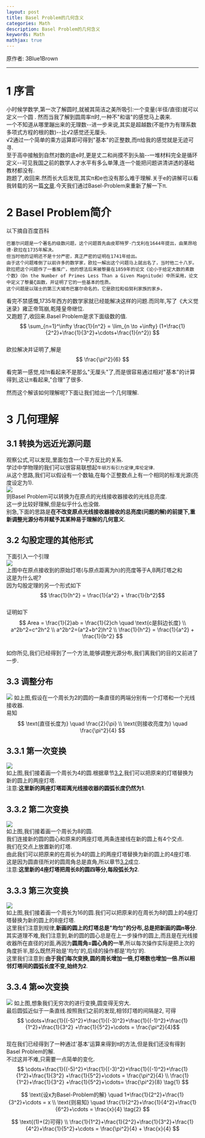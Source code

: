 ```yaml
---
layout: post
title: Basel Problem的几何含义  
categories: Math
description: Basel Problem的几何含义  
keywords: Math
mathjax: true
---
```


原作者: 3Blue1Brown

***  

# 1 序言
小时候学数学,第一次了解圆时,就被其简洁之美所吸引:一个变量(半径/直径)就可以定义一个圆  .
然而当我了解到圆周率π时,一种不"和谐"的感觉马上袭来.  
一个不知道从哪里蹦出来的无理数--进一步来说,其实是超越数(不能作为有理系数多项式方程的根的数)--比√2感觉还无厘头.  
√2通过一个简单的乘方运算即可得到"基本"的正整数,而π给我的感觉就是无迹可寻.  
至于高中接触到自然对数的底e时,更是丈二和尚摸不到头脑--一堆材料完全是循环定义--可见我国之前的数学人才水平有多么单薄,连一个能把问题讲清讲透的基础教材都没有.  
跑题了,收回来.然而长大后发现,其实π和e也没有那么难于理解.关于e的讲解可以看我转载的另一篇[文章](2021-08-03-e.md).今天我们通过Basel-Problem来重新了解一下π.

# 2 Basel Problem简介
以下摘自百度百科
```
巴塞尔问题是一个著名的级数问题，这个问题首先由皮耶特罗·门戈利在1644年提出，由莱昂哈德·欧拉在1735年解决。
但当时他的证明还不是十分严密，真正严密的证明在1741年给出。
由于这个问题难倒了以前许多的数学家，欧拉一解出这个问题马上就出名了，当时他二十八岁。
欧拉把这个问题作了一番推广，他的想法后来被黎曼在1859年的论文《论小于给定大数的素数个数》（On the Number of Primes Less Than a Given Magnitude）中所采用，论文中定义了黎曼ζ函数，并证明了它的一些基本的性质。
这个问题是以瑞士的第三大城市巴塞尔命名的，它是欧拉和伯努利家族的家乡。
```
看完不禁感慨,1735年西方的数学家就已经能解决这样的问题.而同年,写了《大义觉迷录》雍正帝驾崩,乾隆皇帝继位.  
又跑题了,收回来.Basel Problem是求下面级数的值.  
$$ \sum_{n=1}^\infty \frac{1}{n^2} = \lim_{n \to +\infty} (1+\frac{1}{2^2}+\frac{1}{3^2}+\cdots+\frac{1}{n^2}) $$  
欧拉解决并证明了,解是$$ \frac{\pi^2}{6} $$  

看完第一感觉,哇!π看起来不是那么"无厘头"了,而是很容易通过相对"基本"的计算得到,这让π看起来,"合理"了很多.

然而这个解该如何理解呢?下面让我们给出一个几何理解.

# 3 几何理解
## 3.1 转换为远近光源问题
观察公式,可以发现,里面包含一个平方反比的关系.  
学过中学物理的我们可以很容易联想起`牛顿万有引力定律`,`库伦定律`.  
从这个思路,我们可以假设有一个数轴,在每个正整数点上有一个相同的标准光源(亮度设定为1).  
![](/images/posts/2021/basel-problem/1.png)  
则Basel Problem可以转换为在原点的光线接收器接收的光线总亮度.  
这一步比较好理解,但是似乎什么也没做.  
别急,下面的思路是**在不改变原点光线接收器接收的总亮度(问题的解)的前提下,重新调整光源分布并赋予其某种易于理解的几何意义**.

## 3.2 勾股定理的其他形式
下面引入一个引理  
![](/images/posts/2021/basel-problem/2.png)  
上图中在原点接收到的原始灯塔(与原点距离为h)的亮度等于A,B两灯塔之和  
这是为什么呢?  
因为勾股定理的另一个形式如下  
$$ \frac{1}{h^2} = \frac{1}{a^2} + \frac{1}{b^2}$$  
证明如下  
$$ Area = \frac{1}{2}ab = \frac{1}{2}ch \quad \text{c是斜边长度} \\
a^2b^2=c^2h^2 \\
a^2b^2=(a^2+b^2)h^2 \\
\frac{1}{h^2} = \frac{1}{a^2} + \frac{1}{b^2}
$$  
如你所见,我们已经得到了一个方法,能够调整光源分布,我们离我们的目的又前进了一步.  

## 3.3 调整分布
![](/images/posts/2021/basel-problem/3.png)
如上图,假设在一个周长为2的圆的一条直径的两端分别有一个灯塔和一个光线接收器.  
易知
$$ \text{直径长度为} \quad \frac{2}{\pi} \\
\text{则接收亮度为} \quad \frac{\pi^2}{4}
$$

## 3.3.1 第一次变换
![](/images/posts/2021/basel-problem/4.png)  
如上图,我们接着画一个周长为4的圆.根据章节[3.2](#32-勾股定理的其他形式),我们可以把原来的灯塔替换为新的圆上的两座灯塔.  
注意:**这里新的两座灯塔距离光线接收器的圆弧长度仍然为1**.  

## 3.3.2 第二次变换
![](/images/posts/2021/basel-problem/5.png)  
如上图,我们接着画一个周长为8的圆.  
我们连接新的圆的圆心和原来的两座灯塔,两条连接线在新的圆上有4个交点.  
我们在交点上放置新的灯塔.  
由此我们可以把原来的在周长为4的圆上的两座灯塔替换为新的圆上的4座灯塔.  
这是因为圆直径所对的圆周角总是直角,所以章节[3.2](#32-勾股定理的其他形式)成立.  
注意:**这里新的4座灯塔把周长8的圆四等分,每段弧长为2**.  

## 3.3.3 第三次变换
![](/images/posts/2021/basel-problem/6.png)  
如上图,我们接着画一个周长为16的圆.我们可以把原来的在周长为8的圆上的4座灯塔替换为新的圆上的8座灯塔.  
这里我们注意到规律,**新画的圆上的灯塔总是"均匀"的分布,总是把新画的圆n等分**.  
其实道理不难,我们注意到,新的圆的圆心总是在上一步操作的圆上,而且是在光线接收器所在直径的对面,再因为**圆周角=圆心角的一半**,所以每次操作实际是把上次的角度折半,那么既然开始是'均匀'的,后续的操作都是'均匀'的.  
这里我们注意到:**由于我们每次变换,圆的周长增加一倍,灯塔数也增加一倍.所以相邻灯塔间的圆弧长度不变,始终为2**.  

## 3.3.4 第∞次变换
![](/images/posts/2021/basel-problem/7.png)
如上图,想象我们无穷次的进行变换,圆变得无穷大.  
最后圆弧近似于一条直线.按照我们之前的发现,相邻灯塔的间隔是2, 可得  
$$ \cdots+\frac{1}{(-5)^2}+\frac{1}{(-3)^2}+\frac{1}{(-1)^2}+\frac{1}{1^2}+\frac{1}{3^2} +\frac{1}{5^2}+\cdots = \frac{\pi^2}{4}$$  
现在我们已经得到了一种通过'基本'运算来得到π的方法,但是我们还没有得到Basel Problem的解.  
不过这并不难,只需要一点简单的变化.  
$$
\cdots+\frac{1}{(-5)^2}+\frac{1}{(-3)^2}+\frac{1}{(-1)^2}+\frac{1}{1^2}+\frac{1}{3^2} +\frac{1}{5^2}+\cdots = \frac{\pi^2}{4} \\
\frac{1}{1^2}+\frac{1}{3^2} +\frac{1}{5^2}+\cdots= \frac{\pi^2}{8} \tag{1}
$$  

$$
\text{设x为Basel-Problem的解} \quad 1+\frac{1}{2^2}+\frac{1}{3^2}+\cdots = x \\
\text{则易知} \quad \frac{1}{2^2}+\frac{1}{4^2}+\frac{1}{6^2}+\cdots = \frac{x}{4} \tag{2}
$$

$$
\text{(1)+(2)可得} \\
\frac{1}{1^2}+\frac{1}{2^2}+\frac{1}{3^2}+\frac{1}{4^2}+\frac{1}{5^2}+\cdots = \frac{\pi^2}{4} + \frac{x}{4}
$$
